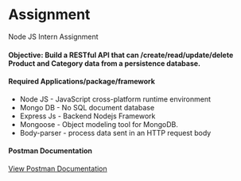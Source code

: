 # Assignment
Node JS Intern Assignment

<h4>Objective: Build a RESTful API that can /create/read/update/delete Product and Category data from a
persistence database.</h4>

<h4>Required Applications/package/framework</h4>
<ul>
    <li>Node JS - JavaScript cross-platform runtime environment </li>
    <li>Mongo DB - No SQL document database</li>
    <li>Express Js - Backend Nodejs Framework</li>
    <li>Mongoose - Object modeling tool for MongoDB.</li>
    <li>Body-parser - process data sent in an HTTP request body</li>
</ul>

<h4>Postman Documentation</h4>
<a href="https://documenter.getpostman.com/view/26157365/2s93CUKAzg">View Postman Documentation</a>
